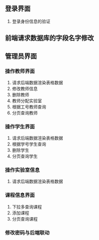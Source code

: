 ## 登录界面
1. 登录身份信息的验证
## 前端请求数据库的字段名字修改
## 管理员界面
### 操作教师界面
1. 请求后端数据渲染表格数据
2. 修改教师信息
3. 删除教师
4. 教师分配实验室
5. 根据工号教师查询
6. 分页查询教师
### 操作学生界面
1. 请求后端数据渲染表格数据
2. 根据学号学生查询
3. 删除学生
4. 分页查询学生
### 操作实验室信息
1. 请求后端数据渲染表格数据
### 课程信息界面
1. 下拉多查询课程
2. 添加课程
3. 分页查询课程
### 修改密码与后端联动


